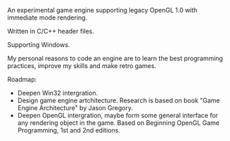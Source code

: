 An experimental game engine supporting legacy OpenGL 1.0 with immediate mode rendering.

Written in C/C++ header files.

Supporting Windows.

My personal reasons to code an engine are to learn the best programming practices, improve my skills and make retro games.

Roadmap:
 * Deepen Win32 intergration.
 * Design game engine artchitecture. Research is based on book "Game Engine Architecture" by Jason Gregory.
 * Deepen OpenGL intergration, maybe form some general interface for any rendering object in the game. Based on Beginning OpenGL Game Programming, 1st and 2nd editions.

